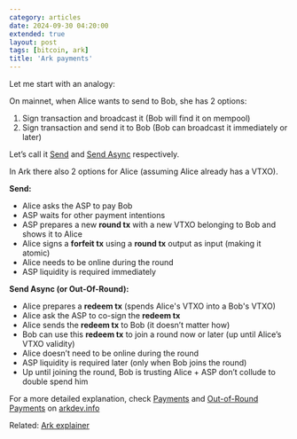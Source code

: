 ```yaml
---
category: articles
date: 2024-09-30 04:20:00
extended: true
layout: post
tags: [bitcoin, ark]
title: 'Ark payments'
---
```


Let me start with an analogy:

On mainnet, when Alice wants to send to Bob, she has 2 options:

1. Sign transaction and broadcast it (Bob will find it on mempool)
2. Sign transaction and send it to Bob (Bob can broadcast it immediately or later)

Let’s call it <u>Send</u> and <u>Send Async</u> respectively.

<!--more-->

In Ark there also 2 options for Alice (assuming Alice already has a VTXO).

**Send:**

- Alice asks the ASP to pay Bob
- ASP waits for other payment intentions
- ASP prepares a new **round tx** with a new VTXO belonging to Bob and shows it to Alice
- Alice signs a **forfeit tx** using a **round tx** output as input (making it atomic)
- Alice needs to be online during the round
- ASP liquidity is required immediately

**Send Async (or Out-Of-Round):**

- Alice prepares a **redeem tx** (spends Alice's VTXO into a Bob's VTXO)
- Alice ask the ASP to co-sign the **redeem tx**
- Alice sends the **redeem tx** to Bob (it doesn’t matter how)
- Bob can use this **redeem tx** to join a round now or later (up until Alice’s VTXO validity)
- Alice doesn’t need to be online during the round
- ASP liquidity is required later (only when Bob joins the round)
- Up until joining the round, Bob is trusting Alice + ASP don’t collude to double spend him

For a more detailed explanation, check [Payments](https://arkdev.info/docs/learn/payments) and [Out-of-Round Payments](https://arkdev.info/docs/learn/payments-oor) on [arkdev.info](https://arkdev.info)

Related: [Ark explainer](/labs/ark/)
